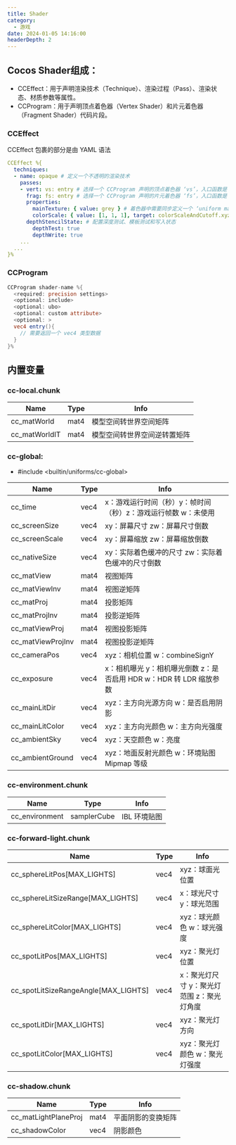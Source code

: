 ```yaml
---
title: Shader
category:
  - 游戏
date: 2024-01-05 14:16:00
headerDepth: 2
---
```


## Cocos Shader组成：


- CCEffect：用于声明渲染技术（Technique）、渲染过程（Pass）、渲染状态、材质参数等属性。
- CCProgram：用于声明顶点着色器（Vertex Shader）和片元着色器（Fragment Shader）代码片段。

### CCEffect
CCEffect 包裹的部分是由 YAML 语法

```yaml
CCEffect %{
  techniques:
  - name: opaque # 定义一个不透明的渲染技术
    passes:
    - vert: vs: entry # 选择一个 CCProgram 声明的顶点着色器 ‘vs’，入口函数是 ‘entry’
      frag: fs: entry # 选择一个 CCProgram 声明的片元着色器 ‘fs’，入口函数是 ‘entry’
      properties:
        mainTexture: { value: grey } # 着色器中需要同步定义一个 ‘uniform mainTexture’，该属性可在编辑器的属性检查器中进行配置
        colorScale: { value: [1, 1, 1], target: colorScaleAndCutoff.xyz } # 基于 ‘target’ 属性配置机制，着色器中需要同步定义一个 ‘uniform colorScaleAndCutoff’，并选取它的 x、y、z 分量填充 ‘colorScale’ 设置的数据
      depthStencilState: # 配置深度测试、模板测试和写入状态
        depthTest: true
        depthWrite: true
    ...
  ...
}%
```


### CCProgram
```GLSL
CCProgram shader-name %{
  <required: precision settings>
  <optional: include>  
  <optional: ubo>
  <optional: custom attribute>
  <optional: >
  vec4 entry(){
    // 需要返回一个 vec4 类型数据
  }
}%
```

## 内置变量

### cc-local.chunk
|Name | Type | Info|
|-|-|-|
|cc_matWorld | mat4 | 模型空间转世界空间矩阵|
|cc_matWorldIT | mat4 | 模型空间转世界空间逆转置矩阵|


### cc-global:
- #include <builtin/uniforms/cc-global>
  
|Name | Type | Info|
|-|-|-|
|cc_time | vec4 | x：游戏运行时间（秒）y：帧时间（秒）z：游戏运行帧数 w：未使用|
|cc_screenSize | vec4 | xy：屏幕尺寸 zw：屏幕尺寸倒数|
|cc_screenScale | vec4 | xy：屏幕缩放 zw：屏幕缩放倒数|
|cc_nativeSize | vec4 | xy：实际着色缓冲的尺寸 zw：实际着色缓冲的尺寸倒数|
|cc_matView | mat4 | 视图矩阵|
|cc_matViewInv | mat4 | 视图逆矩阵|
|cc_matProj | mat4 | 投影矩阵|
|cc_matProjInv | mat4 | 投影逆矩阵|
|cc_matViewProj | mat4 | 视图投影矩阵|
|cc_matViewProjInv | mat4 | 视图投影逆矩阵|
|cc_cameraPos | vec4 | xyz：相机位置 w：combineSignY|
|cc_exposure | vec4 | x：相机曝光 y：相机曝光倒数 z：是否启用 HDR w：HDR 转 LDR 缩放参数|
|cc_mainLitDir | vec4 | xyz：主方向光源方向 w：是否启用阴影|
|cc_mainLitColor | vec4 | xyz：主方向光颜色 w：主方向光强度|
|cc_ambientSky | vec4 | xyz：天空颜色 w：亮度|
|cc_ambientGround | vec4 | xyz：地面反射光颜色 w：环境贴图 Mipmap 等级|


### cc-environment.chunk
|Name	|Type|	Info|
|-|-|-|
|cc_environment|	samplerCube|	IBL 环境贴图|

### cc-forward-light.chunk
|Name | Type | Info|
|-|-|-|
|cc_sphereLitPos[MAX_LIGHTS] | vec4 | xyz：球面光位置|
|cc_sphereLitSizeRange[MAX_LIGHTS] | vec4 | x：球光尺寸 y：球光范围|
|cc_sphereLitColor[MAX_LIGHTS] | vec4 | xyz：球光颜色   w：球光强度|
|cc_spotLitPos[MAX_LIGHTS] | vec4 | xyz：聚光灯位置|
|cc_spotLitSizeRangeAngle[MAX_LIGHTS] | vec4 | x：聚光灯尺寸   y：聚光灯范围   z：聚光灯角度|
|cc_spotLitDir[MAX_LIGHTS] | vec4 | xyz：聚光灯方向|
|cc_spotLitColor[MAX_LIGHTS] | vec4 | xyz：聚光灯颜色 w：聚光灯强度|

### cc-shadow.chunk
|Name | Type | Info|
|-|-|-|
|cc_matLightPlaneProj | mat4 | 平面阴影的变换矩阵|
|cc_shadowColor | vec4 | 阴影颜色|